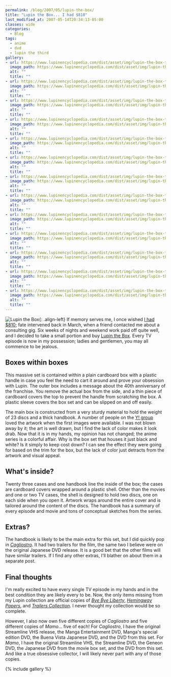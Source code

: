 ```yaml
---
permalink: /blog/2007/05/lupin-the-box/
title: "Lupin the Box... I had $810"
last_modified_at: 2007-05-14T20:34:13-05:00
classes: wide
categories:
  - Blog
tags:
  - anime
  - dvd
  - lupin the third
gallery:
- url: https://www.lupinencyclopedia.com/dist/asset/img/lupin-the-box-tv-movie/IMG_2480.JPG
  image_path: https://www.lupinencyclopedia.com/dist/asset/img/lupin-the-box-tv-movie/IMG_2480.JPG
  alt: ""
  title: ""
- url: https://www.lupinencyclopedia.com/dist/asset/img/lupin-the-box-tv-movie/IMG_2481.JPG
  image_path: https://www.lupinencyclopedia.com/dist/asset/img/lupin-the-box-tv-movie/IMG_2481.JPG
  alt: ""
  title: ""
- url: https://www.lupinencyclopedia.com/dist/asset/img/lupin-the-box-tv-movie/IMG_2489.JPG
  image_path: https://www.lupinencyclopedia.com/dist/asset/img/lupin-the-box-tv-movie/IMG_2489.JPG
  alt: ""
  title: ""
- url: https://www.lupinencyclopedia.com/dist/asset/img/lupin-the-box-tv-movie/IMG_2494.JPG
  image_path: https://www.lupinencyclopedia.com/dist/asset/img/lupin-the-box-tv-movie/IMG_2494.JPG
  alt: ""
  title: ""
- url: https://www.lupinencyclopedia.com/dist/asset/img/lupin-the-box-tv-movie/IMG_2500.JPG
  image_path: https://www.lupinencyclopedia.com/dist/asset/img/lupin-the-box-tv-movie/IMG_2500.JPG
  alt: ""
  title: ""
- url: https://www.lupinencyclopedia.com/dist/asset/img/lupin-the-box-tv-movie/IMG_2505.JPG
  image_path: https://www.lupinencyclopedia.com/dist/asset/img/lupin-the-box-tv-movie/IMG_2505.JPG
  alt: ""
  title: ""
- url: https://www.lupinencyclopedia.com/dist/asset/img/lupin-the-box-tv-movie/IMG_2507.JPG
  image_path: https://www.lupinencyclopedia.com/dist/asset/img/lupin-the-box-tv-movie/IMG_2507.JPG
  alt: ""
  title: ""
- url: https://www.lupinencyclopedia.com/dist/asset/img/lupin-the-box-tv-movie/IMG_2509.JPG
  image_path: https://www.lupinencyclopedia.com/dist/asset/img/lupin-the-box-tv-movie/IMG_2509.JPG
  alt: ""
  title: ""
- url: https://www.lupinencyclopedia.com/dist/asset/img/lupin-the-box-tv-movie/IMG_2510.JPG
  image_path: https://www.lupinencyclopedia.com/dist/asset/img/lupin-the-box-tv-movie/IMG_2510.JPG
  alt: ""
  title: ""
- url: https://www.lupinencyclopedia.com/dist/asset/img/lupin-the-box-tv-movie/IMG_2511.JPG
  image_path: https://www.lupinencyclopedia.com/dist/asset/img/lupin-the-box-tv-movie/IMG_2511.JPG
  alt: ""
  title: ""
- url: https://www.lupinencyclopedia.com/dist/asset/img/lupin-the-box-tv-movie/IMG_2512.JPG
  image_path: https://www.lupinencyclopedia.com/dist/asset/img/lupin-the-box-tv-movie/IMG_2512.JPG
  alt: ""
  title: ""
- url: https://www.lupinencyclopedia.com/dist/asset/img/lupin-the-box-tv-movie/IMG_2513.JPG
  image_path: https://www.lupinencyclopedia.com/dist/asset/img/lupin-the-box-tv-movie/IMG_2513.JPG
  alt: ""
  title: ""
- url: https://www.lupinencyclopedia.com/dist/asset/img/lupin-the-box-tv-movie/IMG_2516.JPG
  image_path: https://www.lupinencyclopedia.com/dist/asset/img/lupin-the-box-tv-movie/IMG_2516.JPG
  alt: ""
  title: ""
---
```


![Lupin the Box](https://www.lupinencyclopedia.com/dist/asset/img/lupin-the-box-tv-movie/IMG_2489.JPG){: .align-left}
If memory serves me, I once wished [I had $810](/blog/2006/11/if-i-had-810); fate intervened back in March, when a friend
contacted me about a consulting gig. Six weeks of nights and weekend work paid off quite well, and I decided to take a
small portion and buy [Lupin the Box](http://www.cdjapan.co.jp/detailview.html?KEY=VPBY-12974). Every TV episode is now
in my possession; ladies and gentlemen, you may all commence to be jealous.

## Boxes within boxes
This massive set is contained within a plain cardboard box with a plastic handle in case you feel the need to cart it
around and prove your obsession with Lupin. The outer box includes a message about the 40th anniversary of the franchise.
You remove the actual box from the side, and a thin piece of cardboard covers the top to prevent the handle from scratching
the box. A plastic sleeve covers the box set and can be slipped on and off easily.

The main box is constructed from a very sturdy material to hold the weight of 23 discs and a thick handbook. A number of
people on the [Y! group](http://groups.yahoo.com/group/lupinthethird/) loved the artwork when the first images were available.
I was not blown away by it; the art is well drawn, but I find the lack of color makes it look drab. Now that it is in my
hands, my opinion has not changed; the anime series is a colorful affair. Why is the box set that houses it just black
and white? Is it simply to keep cost down? I can see the effect they were going for based on the trim for the box, but
the lack of color just detracts from the artwork and visual appeal.

## What's inside?
Twenty three cases and one handbook line the inside of the box; the cases are cardboard covers wrapped around a plastic
shell. Other than the movies and one or two TV cases, the shell is designed to hold two discs, one on each side when you
open it. Artwork wraps around the entire cover and is tailored around the content of the discs. The handbook has a summary
of every episode and movie and tons of conceptual sketches from the series.

## Extras?
The handbook is likely to be the main extra for this set, but I did quickly pop in _[Cagliostro](https://www.lupinencyclopedia.com/anime/theatrical-films/castle-of-cagliostro)_.
It had two trailers for the film, the same two I believe were on the original Japanese DVD release. It is a good bet that
the other films will have similar trailers. If I find any other extras, I'll blather on about them in a separate post.

## Final thoughts
I'm really excited to have every single TV episode in my hands and in the best condition they are likely every to be. Now,
the only items missing from my Lupin collection are official copies of _[Bye Bye Liberty](https://www.lupinencyclopedia.com/anime/tv-specials/bye-bye-liberty-crisis)_,
_[Hemingway Papers](https://www.lupinencyclopedia.com/anime/tv-specials/hemingway-papers)_, and _[Trailers Collection](https://www.lupinencyclopedia.com/anime/original-video-animation/trailers-collection)_.
I never thought my collection would be so complete.

However, I also now own five different copies of _Cagliostro_ and five different copies of _Mamo_... five of each! For
_Cagliostro_, I have the original Streamline VHS release, the Manga Entertainment DVD, Manga's special edition DVD, the
Buena Vista Japanese DVD, and the DVD from this set. For _Mamo_, I have the original Streamline VHS, the Streamline DVD,
the Geneon DVD, the Japanese DVD from the movie box set, and the DVD from this set. And like a true obsessive collector,
I will likely never part with any of those copies.

{% include gallery %}